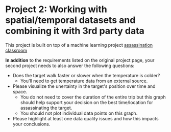 # Project 2: Working with spatial/temporal datasets and combining it with 3rd party data 

This project is built on top of a machine learning project [assassination classroom](../../../usecases_data/gps_assasination)

**In addition** to the requirements listed on the original project page, your second project needs
to also answer the following questions:
- Does the target walk faster or slower when the temperature is colder?
    - You'll need to get temperature data from an external source.
- Please visualize the unertainty in the target's position over time and space.
    - You do not need to cover the duration of the entire trip but this graph should
      help support your decision on the best time/location for assassinating the target.
    - You should not plot individual data points on this graph.
- Please highlight at least one data quality issues and how this impacts your conclusions.
